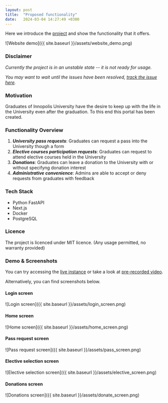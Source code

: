 ```yaml
---
layout: post
title:  "Proposed functionality"
date:   2024-03-04 14:27:49 +0300
---
```


Here we introduce the [project][portal] and show the functionality that it offers.


![Website demo]({{ site.baseurl }}/assets/website_demo.png)

### Disclaimer

*Currently the project is in an unstable state -- it is not ready for usage.*

*You may want to wait until the issues have been resolved, [track the issue here][bad_issue].*

### Motivation

Graduates of Innopolis University have the desire to keep up with the life in the University even after the graduation. To this end this portal has been created.

### Functionality Overview

1. **_University pass requests_**: Graduates can request a pass into the University though a form
2. **_Elective courses participation requests_**: Graduates can request to attend elective courses held in the University
3. **_Donations_**: Graduates can leave a donation to the University with or without specifyng donation interest
4. **_Administrative convenience_**: Admins are able to accept or deny requests from graduates with feedback

### Tech Stack
- Python FastAPI
- Next.js
- Docker
- PostgreSQL

### Licence

The project is licenced under MIT licence. (Any usage permitted, no warranty provided)


### Demo & Screenshots

You can try accessing the [live instance][live_demo] or take a look at [pre-recorded video][demo_yt].

Alternatively, you can find screenshots below.


#### Login screen

![Login screen]({{ site.baseurl }}/assets/login_screen.png)

#### Home screen

![Home screen]({{ site.baseurl }}/assets/home_screen.png)

#### Pass request screen

![Pass request screen]({{ site.baseurl }}/assets/pass_screen.png)

#### Elective selection screen

![Elective selection screen]({{ site.baseurl }}/assets/elective_screen.png)

#### Donations screen

![Donations screen]({{ site.baseurl }}/assets/donate_screen.png)


[portal]: https://github.com/TheSharpOwl/inno-alumni-portal
[bad_issue]: https://github.com/TheSharpOwl/inno-alumni-portal/issues/36
[live_demo]: https://graduates.innopolis.university/
[demo_yt]: https://www.youtube.com/watch?v=PwiZH98iqJ8

<!--{% highlight bash %}
bash be bash
{% endhighlight %}-->




